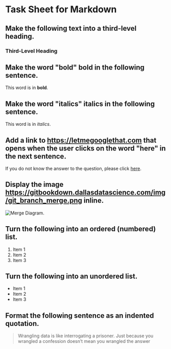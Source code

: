 # Task Sheet for Markdown

## Make the following text into a third-level heading. 

### Third-Level Heading

## Make the word "bold" bold in the following sentence. 

This word is in **bold**.

## Make the word "italics" italics in the following sentence. 

This word is in *italics*. 

## Add a link to https://letmegooglethat.com that opens when the user clicks on the word "here" in the next sentence. 

If you do not know the answer to the question, please click [here](https://letmegooglethat.com). 

## Display the image https://gitbookdown.dallasdatascience.com/img/git_branch_merge.png inline. 

![Merge Diagram](https://gitbookdown.dallasdatascience.com/img/git_branch_merge.png).

## Turn the following into an ordered (numbered) list. 

1. Item 1
2. Item 2
3. Item 3

## Turn the following into an unordered list.

- Item 1
- Item 2
- Item 3

## Format the following sentence as an indented quotation.

> Wrangling data is like interrogating a prisoner. Just because you wrangled a confession doesn’t mean you wrangled the answer